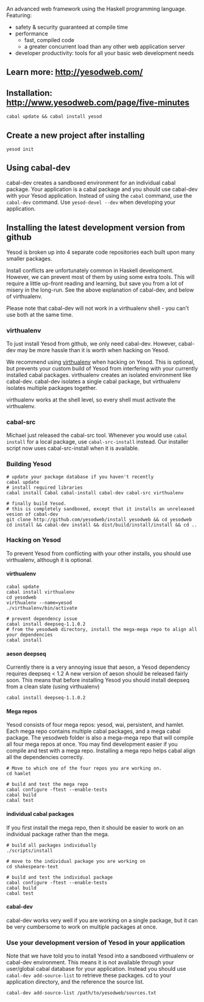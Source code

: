 An advanced web framework using the Haskell programming language. Featuring:

  * safety & security guaranteed at compile time
  * performance
    * fast, compiled code
    * a greater concurrent load than any other web application server
  * developer productivity: tools for all your basic web development 
    needs

## Learn more: http://yesodweb.com/

## Installation: http://www.yesodweb.com/page/five-minutes

    cabal update && cabal install yesod

## Create a new project after installing

    yesod init


## Using cabal-dev

cabal-dev creates a sandboxed environment for an individual cabal package.
Your application is a cabal package and you should use cabal-dev with your Yesod application.
Instead of using the `cabal` command, use the `cabal-dev` command.
Use `yesod-devel --dev` when developing your application.

## Installing the latest development version from github

Yesod is broken up into 4 separate code repositories each built upon many smaller packages.

Install conflicts are unfortunately common in Haskell development.
However, we can prevent most of them by using some extra tools.
This will require a little up-front reading and learning, but save you from a lot of misery in the long-run.
See the above explanation of cabal-dev, and below of virthualenv.

Please note that cabal-dev will not work in a virthualenv shell - you can't use both at the same time.

### virthualenv

To just install Yesod from github, we only need cabal-dev. However, cabal-dev may be more hassle than it is worth when hacking on Yesod.

We recommend using [virthualenv](http://hackage.haskell.org/package/virthualenv) when hacking on Yesod.
This is optional, but prevents your custom build of Yesod from interfering with your currently installed cabal packages.
virthualenv creates an isolated environment like cabal-dev.
cabal-dev isolates a single cabal package, but virthualenv isolates multiple packages together.

virthualenv works at the shell level, so every shell must activate the virthualenv.

### cabal-src

Michael just released the cabal-src tool. Whenever you would use `cabal install` for a local package, use `cabal-src-install` instead.
Our installer script now uses cabal-src-install when it is available.

### Building Yesod

~~~ { .bash }
# update your package database if you haven't recently
cabal update
# install required libraries
cabal install Cabal cabal-install cabal-dev cabal-src virthualenv

# finally build Yesod.
# this is completely sandboxed, except that it installs an unreleased vesion of cabal-dev
git clone http://github.com/yesodweb/install yesodweb && cd yesodweb
cd install && cabal-dev install && dist/build/install/install && cd ..
~~~

### Hacking on Yesod

To prevent Yesod from conflicting with your other installs, you should use virthualenv, although it is optional.

#### virthualenv

~~~ { .bash }
cabal update
cabal install virthualenv
cd yesodweb
virthualenv --name=yesod
./virthualenv/bin/activate

# prevent dependency issue
cabal install deepseq-1.1.0.2
# from the yesodweb directory, install the mega-mega repo to align all your dependencies
cabal install
~~~

#### aeson deepseq

Currently there is a very annoying issue that aeson, a Yesod dependency requires deepseq < 1.2
A new version of aeson should be released fairly soon.
This means that before installing Yesod you should install deepseq from a clean slate (using virthualenv)

~~~ { .bash }
cabal install deepseq-1.1.0.2
~~~

#### Mega repos

Yesod consists of four mega repos: yesod, wai, persistent, and hamlet.
Each mega repo contains multiple cabal packages, and a mega cabal package.
The yesodweb folder is also a mega-mega repo that will compile all four mega repos at once.
You may find development easier if you compile and test with a mega repo.
Installing a mega repo helps cabal align all the dependencies correctly.

~~~ { .bash }
# Move to which one of the four repos you are working on.
cd hamlet

# build and test the mega repo
cabal configure -ftest --enable-tests
cabal build
cabal test
~~~

#### individual cabal packages

If you first install the mega repo, then it should be easier to work on an individual package rather than the mega.

~~~ { .bash }
# build all packages individually
./scripts/install

# move to the individual package you are working on
cd shakespeare-text

# build and test the individual package
cabal configure -ftest --enable-tests
cabal build
cabal test
~~~

#### cabal-dev

cabal-dev works very well if you are working on a single package, but it can be very cumbersome to work on multiple packages at once.

### Use your development version of Yesod in your application

Note that we have told you to install Yesod into a sandboxed virthualenv or cabal-dev environment.
This means it is not available through your user/global cabal database for your application.
Instead you should use `cabal-dev add-source-list` to retrieve these packages.
cd to your application directory, and the reference the source list.

~~~ { .bash }
cabal-dev add-source-list /path/to/yesodweb/sources.txt
~~~
